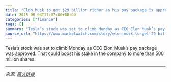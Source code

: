```yaml
---
title: "Elon Musk to get $29 billion richer as his pay package is approved. Tesla’s stock jumps."
date: 2025-08-04T11:07:00+08:00
categories: ["finance"]
tags: []
summary: "Tesla’s stock was set to climb Monday as CEO Elon Musk’s pay package was approved. That could boost his stake in the company to more than 500 million shares."
source_url: "https://www.marketwatch.com/story/elon-musk-to-get-29-billion-richer-as-his-pay-package-is-approved-teslas-stock-jumps-a5c0d979?mod=mw_rss_topstories"
---
```


Tesla’s stock was set to climb Monday as CEO Elon Musk’s pay package was approved. That could boost his stake in the company to more than 500 million shares.

---

*来源: [原文链接](https://www.marketwatch.com/story/elon-musk-to-get-29-billion-richer-as-his-pay-package-is-approved-teslas-stock-jumps-a5c0d979?mod=mw_rss_topstories)*

